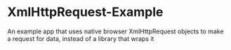 # XmlHttpRequest-Example
An example app that uses native browser XmlHttpRequest objects to make a request for data, instead of a library that wraps it
